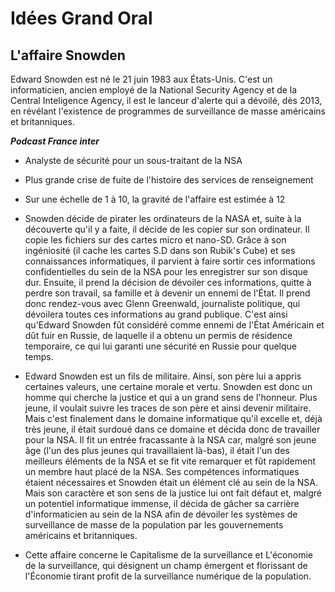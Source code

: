 # Idées Grand Oral

## L'affaire Snowden

Edward Snowden est né le 21 juin 1983 aux États-Unis. C'est un informaticien, ancien employé de la National Security Agency et de la Central Inteligence Agency, il est le lanceur d'alerte qui a dévoilé, dès 2013, en révélant l'existence de programmes de surveillance de masse américains et britanniques.

***Podcast France inter***

- Analyste de sécurité pour un sous-traitant de la NSA

- Plus grande crise de fuite de l'histoire des services de renseignement

- Sur une échelle de 1 à 10, la gravité de l'affaire est estimée à 12

- Snowden décide de pirater les ordinateurs de la NASA et, suite à la découverte qu'il y a faite, il décide de les copier sur son ordinateur. Il copie les fichiers sur des cartes micro et nano-SD. Grâce à son ingéniosité (il cache les cartes S.D dans son Rubik's Cube) et ses connaissances informatiques, il parvient à faire sortir ces informations confidentielles du sein de la NSA pour les enregistrer sur son disque dur. Ensuite, il prend la décision de dévoiler ces informations, quitte à perdre son travail, sa famille et à devenir un ennemi de l'État. Il prend donc rendez-vous avec Glenn Greenwald, journaliste politique, qui dévoilera toutes ces informations au grand publique. C'est ainsi qu'Edward Snowden fût considéré comme ennemi de l'État Américain et dût fuir en Russie, de laquelle il a obtenu un permis de résidence temporaire, ce qui lui garanti une sécurité en Russie pour quelque temps.

- Edward Snowden est un fils de militaire. Ainsi, son père lui a appris certaines valeurs, une certaine morale et vertu. Snowden est donc un homme qui cherche la justice et qui a un grand sens de l'honneur. Plus jeune, il voulait suivre les traces de son père et ainsi devenir militaire. Mais c'est finalement dans le domaine informatique qu'il excelle et, déjà très jeune, il était surdoué dans ce domaine et décida donc de travailler pour la NSA. Il fit un entrée fracassante à la NSA car, malgré son jeune âge (l'un des plus jeunes qui travaillaient là-bas), il était l'un des meilleurs éléments de la NSA et se fit vite remarquer et fût rapidement un membre haut placé de la NSA. Ses compétences informatiques étaient nécessaires et Snowden était un élément clé au sein de la NSA. Mais son caractère et son sens de la justice lui ont fait défaut et, malgré un potentiel informatique immense, il décida de gâcher sa carrière d'informaticien au sein de la NSA afin de dévoiler les systèmes de surveillance de masse de la population par les gouvernements américains et britanniques.

- Cette affaire concerne le Capitalisme de la surveillance et L'économie de la surveillance, qui désignent un champ émergent et florissant de l'Économie tirant profit de la surveillance numérique de la population. 
